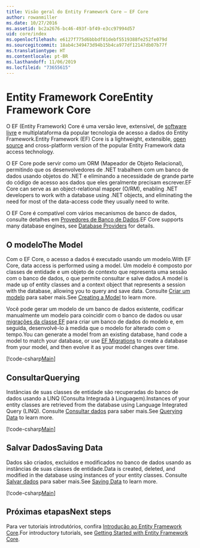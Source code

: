 ```yaml
---
title: Visão geral do Entity Framework Core – EF Core
author: rowanmiller
ms.date: 10/27/2016
ms.assetid: bc2a2676-bc46-493f-bf49-e3cc97994d57
uid: core/index
ms.openlocfilehash: e6127f775d6bbbdf81debf5519388fe252fe079d
ms.sourcegitcommit: 18ab4c349473d94b15b4ca977df12147db07b77f
ms.translationtype: HT
ms.contentlocale: pt-BR
ms.lasthandoff: 11/06/2019
ms.locfileid: "73655615"
---
```

# <a name="entity-framework-core"></a><span data-ttu-id="cbfc7-102">Entity Framework Core</span><span class="sxs-lookup"><span data-stu-id="cbfc7-102">Entity Framework Core</span></span>

<span data-ttu-id="cbfc7-103">O EF (Entity Framework) Core é uma versão leve, extensível, de [software livre](https://github.com/aspnet/EntityFrameworkCore) e multiplataforma da popular tecnologia de acesso a dados do Entity Framework.</span><span class="sxs-lookup"><span data-stu-id="cbfc7-103">Entity Framework (EF) Core is a lightweight, extensible, [open source](https://github.com/aspnet/EntityFrameworkCore) and cross-platform version of the popular Entity Framework data access technology.</span></span>

<span data-ttu-id="cbfc7-104">O EF Core pode servir como um ORM (Mapeador de Objeto Relacional), permitindo que os desenvolvedores de .NET trabalhem com um banco de dados usando objetos do .NET e eliminando a necessidade de grande parte do código de acesso aos dados que eles geralmente precisam escrever.</span><span class="sxs-lookup"><span data-stu-id="cbfc7-104">EF Core can serve as an object-relational mapper (O/RM), enabling .NET developers to work with a database using .NET objects, and eliminating the need for most of the data-access code they usually need to write.</span></span>

<span data-ttu-id="cbfc7-105">O EF Core é compatível com vários mecanismos de banco de dados, consulte detalhes em [Provedores de Banco de Dados](providers/index.md).</span><span class="sxs-lookup"><span data-stu-id="cbfc7-105">EF Core supports many database engines, see [Database Providers](providers/index.md) for details.</span></span>

## <a name="the-model"></a><span data-ttu-id="cbfc7-106">O modelo</span><span class="sxs-lookup"><span data-stu-id="cbfc7-106">The Model</span></span>

<span data-ttu-id="cbfc7-107">Com o EF Core, o acesso a dados é executado usando um modelo.</span><span class="sxs-lookup"><span data-stu-id="cbfc7-107">With EF Core, data access is performed using a model.</span></span> <span data-ttu-id="cbfc7-108">Um modelo é composto por classes de entidade e um objeto de contexto que representa uma sessão com o banco de dados, o que permite consultar e salve dados.</span><span class="sxs-lookup"><span data-stu-id="cbfc7-108">A model is made up of entity classes and a context object that represents a session with the database, allowing you to query and save data.</span></span> <span data-ttu-id="cbfc7-109">Consulte [Criar um modelo](modeling/index.md) para saber mais.</span><span class="sxs-lookup"><span data-stu-id="cbfc7-109">See [Creating a Model](modeling/index.md) to learn more.</span></span>

<span data-ttu-id="cbfc7-110">Você pode gerar um modelo de um banco de dados existente, codificar manualmente um modelo para coincidir com o banco de dados ou usar [migrações da classe EF](managing-schemas/migrations/index.md) para criar um banco de dados do modelo e, em seguida, desenvolvê-lo à medida que o modelo for alterado com o tempo.</span><span class="sxs-lookup"><span data-stu-id="cbfc7-110">You can generate a model from an existing database, hand code a model to match your database, or use [EF Migrations](managing-schemas/migrations/index.md) to create a database from your model, and then evolve it as your model changes over time.</span></span>

[!code-csharp[Main](../../samples/core/Intro/Model.cs)]

## <a name="querying"></a><span data-ttu-id="cbfc7-111">Consultar</span><span class="sxs-lookup"><span data-stu-id="cbfc7-111">Querying</span></span>

<span data-ttu-id="cbfc7-112">Instâncias de suas classes de entidade são recuperadas do banco de dados usando a LINQ (Consulta Integrada à Linguagem).</span><span class="sxs-lookup"><span data-stu-id="cbfc7-112">Instances of your entity classes are retrieved from the database using Language Integrated Query (LINQ).</span></span> <span data-ttu-id="cbfc7-113">Consulte [Consultar dados](querying/index.md) para saber mais.</span><span class="sxs-lookup"><span data-stu-id="cbfc7-113">See [Querying Data](querying/index.md) to learn more.</span></span>

[!code-csharp[Main](../../samples/core/Intro/Program.cs#Querying)]

## <a name="saving-data"></a><span data-ttu-id="cbfc7-114">Salvar Dados</span><span class="sxs-lookup"><span data-stu-id="cbfc7-114">Saving Data</span></span>

<span data-ttu-id="cbfc7-115">Dados são criados, excluídos e modificados no banco de dados usando as instâncias de suas classes de entidade.</span><span class="sxs-lookup"><span data-stu-id="cbfc7-115">Data is created, deleted, and modified in the database using instances of your entity classes.</span></span> <span data-ttu-id="cbfc7-116">Consulte [Salvar dados](saving/index.md) para saber mais.</span><span class="sxs-lookup"><span data-stu-id="cbfc7-116">See [Saving Data](saving/index.md) to learn more.</span></span>

[!code-csharp[Main](../../samples/core/Intro/Program.cs#SavingData)]

## <a name="next-steps"></a><span data-ttu-id="cbfc7-117">Próximas etapas</span><span class="sxs-lookup"><span data-stu-id="cbfc7-117">Next steps</span></span>

<span data-ttu-id="cbfc7-118">Para ver tutoriais introdutórios, confira [Introdução ao Entity Framework Core](get-started/index.md).</span><span class="sxs-lookup"><span data-stu-id="cbfc7-118">For introductory tutorials, see [Getting Started with Entity Framework Core](get-started/index.md).</span></span>
